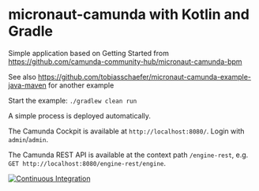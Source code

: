# micronaut-camunda with Kotlin and Gradle

Simple application based on Getting Started from https://github.com/camunda-community-hub/micronaut-camunda-bpm

See also https://github.com/tobiasschaefer/micronaut-camunda-example-java-maven for another example

Start the example:
`./gradlew clean run`

A simple process is deployed automatically.

The Camunda Cockpit is available at `http://localhost:8080/`. Login with `admin`/`admin`.

The Camunda REST API is available at the context path `/engine-rest`, e.g. `GET http://localhost:8080/engine-rest/engine`.

[![Continuous Integration](https://github.com/tobiasschaefer/micronaut-camunda-example-kotlin-gradle/workflows/Java%20CI%20with%20Gradle/badge.svg)](https://github.com/tobiasschaefer/micronaut-camunda-example-kotlin-gradle/actions)
